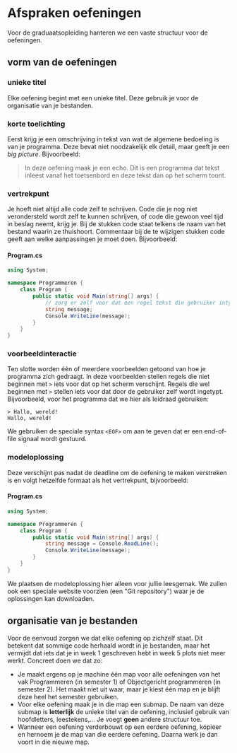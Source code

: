 # Afspraken oefeningen
Voor de graduaatsopleiding hanteren we een vaste structuur voor de oefeningen.

## vorm van de oefeningen

### unieke titel
Elke oefening begint met een unieke titel. Deze gebruik je voor de organisatie van je bestanden.

### korte toelichting
Eerst krijg je een omschrijving in tekst van wat de algemene bedoeling is van je programma. Deze bevat niet noodzakelijk elk detail, maar geeft je een *big picture*. Bijvoorbeeld:
> In deze oefening maak je een echo. Dit is een programma dat tekst inleest vanaf het toetsenbord en deze tekst dan op het scherm toont.

### vertrekpunt
Je hoeft niet altijd alle code zelf te schrijven. Code die je nog niet verondersteld wordt zelf te kunnen schrijven, of code die gewoon veel tijd in beslag neemt, krijg je. Bij de stukken code staat telkens de naam van het bestand waarin ze thuishoort. Commentaar bij de te wijzigen stukken code geeft aan welke aanpassingen je moet doen. Bijvoorbeeld:

#### Program.cs
```csharp
using System;

namespace Programmeren {
    class Program {
        public static void Main(string[] args) {
            // zorg er zelf voor dat een regel tekst die gebruiker intypt weer verschijnt
            string message;
            Console.WriteLine(message);
        }
    }
}
```

### voorbeeldinteractie
Ten slotte worden één of meerdere voorbeelden getoond van hoe je programma zich gedraagt. In deze voorbeelden stellen regels die niet beginnen met `>` iets voor dat op het scherm verschijnt. Regels die wel beginnen met `>` stellen iets voor dat door de gebruiker zelf wordt ingetypt. Bijvoorbeeld, voor het programma dat we hier als leidraad gebruiken:
```
> Hallo, wereld!
Hallo, wereld!
```
We gebruiken de speciale syntax `<EOF>` om aan te geven dat er een end-of-file signaal wordt gestuurd.

### modeloplossing
Deze verschijnt pas nadat de deadline om de oefening te maken verstreken is en volgt hetzelfde formaat als het vertrekpunt, bijvoorbeeld:

#### Program.cs
```csharp
using System;

namespace Programmeren {
    class Program {
        public static void Main(string[] args) {
            string message = Console.ReadLine();
            Console.WriteLine(message);
        }
    }
}
```

We plaatsen de modeloplossing hier alleen voor jullie leesgemak. We zullen ook een speciale website voorzien (een "Git repository") waar je de oplossingen kan downloaden.

## organisatie van je bestanden
Voor de eenvoud zorgen we dat elke oefening op zichzelf staat. Dit betekent dat sommige code herhaald wordt in je bestanden, maar het vermijdt dat iets dat je in week 1 geschreven hebt in week 5 plots niet meer werkt. Concreet doen we dat zo:
* Je maakt ergens op je machine één map voor alle oefeningen van het vak Programmeren (in semester 1) of Objectgericht programmeren (in semester 2). Het maakt niet uit waar, maar je kiest één map en je blijft deze heel het semester gebruiken.
* Voor elke oefening maak je in die map een submap. De naam van deze submap is **letterlijk** de unieke titel van de oefening, inclusief gebruik van hoofdletters, leestekens,... Je voegt **geen** andere structuur toe.
* Wanneer een oefening verderbouwt op een eerdere oefening, kopieer en hernoem je de map van die eerdere oefening. Daarna werk je dan voort in die nieuwe map.
